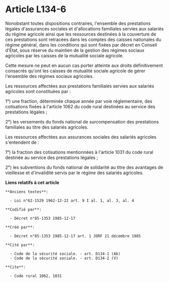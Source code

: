 # Article L134-6

Nonobstant toutes dispositions contraires, l'ensemble des prestations légales d'assurances sociales et d'allocations
familiales servies aux salariés du régime agricole ainsi que les ressources destinées à la couverture de ces prestations sont
retracées dans les comptes des caisses nationales du régime général, dans les conditions qui sont fixées par décret en
Conseil d'Etat, sous réserve du maintien de la gestion des régimes sociaux agricoles par les caisses de la mutualité sociale
agricole. 

Cette mesure ne peut en aucun cas porter atteinte aux droits définitivement consacrés qu'ont les caisses de mutualité sociale
agricole de gérer l'ensemble des régimes sociaux agricoles. 

Les ressources affectées aux prestations familiales servies aux salariés agricoles sont constituées par : 

1°) une fraction, déterminée chaque année   par voie réglementaire, des cotisations fixées à l'article 1062 du code rural
destinées au service des prestations légales ; 

2°) les versements du fonds national de surcompensation des prestations familiales au titre des salariés agricoles. 

Les ressources affectées aux assurances sociales des salariés agricoles s'entendent de : 

1°) la fraction des cotisations mentionnées à l'article 1031 du code rural destinée au service des prestations légales ; 

2°) les subventions du fonds national de solidarité au titre des avantages de vieillesse et d'invalidité servis par le régime
des salariés agricoles.

**Liens relatifs à cet article**

	**Anciens textes**:

	  - Loi n°62-1529 1962-12-22 art. 9 I al. 1, al. 3, al. 4

	**Codifié par**:

	  - Décret n°85-1353 1985-12-17

	**Créé par**:

	  - Décret n°85-1353 1985-12-17 art. 1 JORF 21 décembre 1985

	**Cité par**:

	  - Code de la sécurité sociale. - art. D134-1 (Ab)
	  - Code de la sécurité sociale. - art. D134-2 (V)

	**Cite**:

	  - Code rural 1062, 1031
